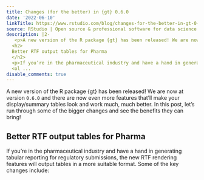 ```yaml
---
title: Changes (for the better) in {gt} 0.6.0
date: '2022-06-10'
linkTitle: https://www.rstudio.com/blog/changes-for-the-better-in-gt-0-6-0/
source: RStudio | Open source & professional software for data science teams on RStudio
description: |2-
   <p>A new version of the R package {gt} has been released! We are now at version <code>0.6.0</code> and there are now even more features that’ll make your display/summary tables look and work much, much better. In this post, let’s run through some of the bigger changes and see the benefits they can bring!</p>
  <h2>
  Better RTF output tables for Pharma
  </h2>
  <p>If you’re in the pharmaceutical industry and have a hand in generating tabular reporting for regulatory submissions, the new RTF rendering features will output tables in a more suitable format. Some of the key changes include:</p>
  <ol ...
disable_comments: true
---
```

 <p>A new version of the R package {gt} has been released! We are now at version <code>0.6.0</code> and there are now even more features that’ll make your display/summary tables look and work much, much better. In this post, let’s run through some of the bigger changes and see the benefits they can bring!</p>
<h2>
Better RTF output tables for Pharma
</h2>
<p>If you’re in the pharmaceutical industry and have a hand in generating tabular reporting for regulatory submissions, the new RTF rendering features will output tables in a more suitable format. Some of the key changes include:</p>
<ol ...